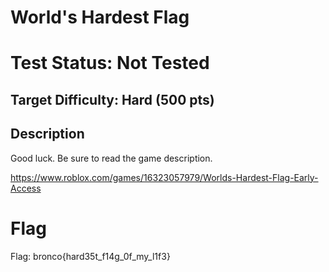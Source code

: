 # World's Hardest Flag

# Test Status: Not Tested

## Target Difficulty: Hard (500 pts)

## Description

Good luck. Be sure to read the game description.

https://www.roblox.com/games/16323057979/Worlds-Hardest-Flag-Early-Access


# Flag
Flag: bronco{hard35t_f14g_0f_my_l1f3}
